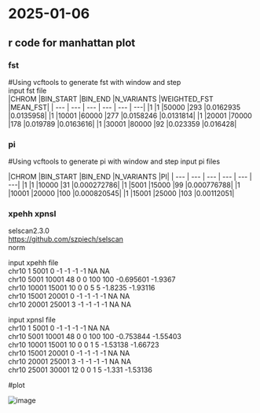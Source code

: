 # 2025-01-06
## r code for manhattan plot

### fst
#Using vcftools to generate fst with window and step  
input fst file  
|CHROM	|BIN_START	|BIN_END	|N_VARIANTS	|WEIGHTED_FST	|MEAN_FST|
| --- | --- | --- | --- | --- | ---| 
|1	|1	|50000	|293	|0.0162935	|0.0135958|
|1	|10001	|60000	|277	|0.0158246	|0.0131814|
|1	|20001	|70000	|178	|0.019789	|0.0163616|
|1	|30001	|80000	|92	|0.023359	|0.016428|

### pi
#Using vcftools to generate pi with window and step
input pi files<br>

|CHROM	|BIN_START	|BIN_END	|N_VARIANTS	|PI|
| --- | --- | --- | --- | --- | ---| 
|1	|1	|10000	|31	|0.000272786|
|1	|5001	|15000	|99	|0.000776788|
|1	|10001	|20000	|100	|0.000820545|
|1	|15001	|25000	|103	|0.00112051|


### xpehh xpnsl
selscan2.3.0<br>
https://github.com/szpiech/selscan<br>
norm

input xpehh file<br>
chr10	1	5001	0	-1	-1	-1	-1	NA	NA<br>
chr10	5001	10001	48	0	0	100	100	-0.695601	-1.9367<br>
chr10	10001	15001	10	0	0	5	5	-1.8235	-1.93116<br>
chr10	15001	20001	0	-1	-1	-1	-1	NA	NA<br>
chr10	20001	25001	3	-1	-1	-1	-1	NA	NA

input xpnsl file<br>
chr10	1	5001	0	-1	-1	-1	-1	NA	NA<br>
chr10	5001	10001	48	0	0	100	100	-0.753844	-1.55403<br>
chr10	10001	15001	10	0	0	1	5	-1.53138	-1.66723<br>
chr10	15001	20001	0	-1	-1	-1	-1	NA	NA<br>
chr10	20001	25001	3	-1	-1	-1	-1	NA	NA<br>
chr10	25001	30001	12	0	0	1	5	-1.331	-1.53136

#plot

![image](https://github.com/binzhengbin/YZWL/blob/main/evolution/R/manhattan/png/FST.png)

